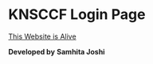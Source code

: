   # KNSCCF Login Page
  [This Website is Alive](http://knsc.cf)
  
  __Developed by__ **Samhita Joshi**

